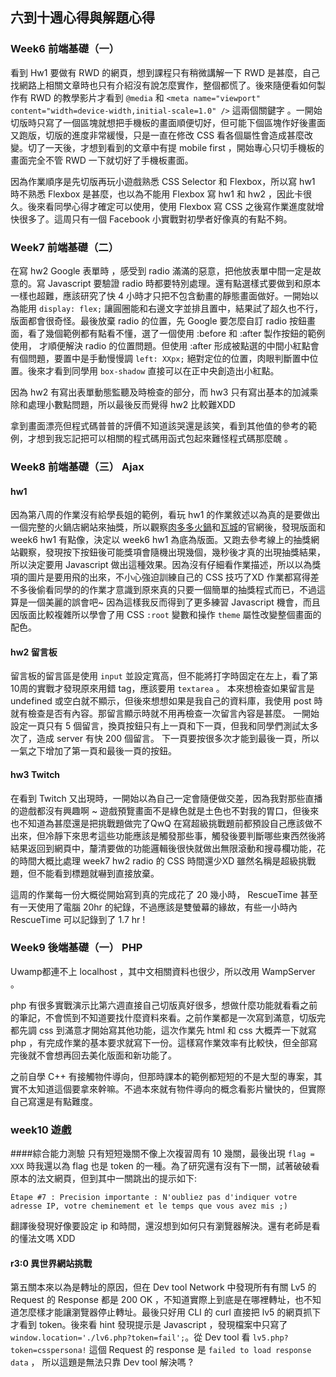 ## 六到十週心得與解題心得

### Week6 前端基礎（一）
看到 Hw1 要做有 RWD 的網頁，想到課程只有稍微講解一下 RWD 是甚麼，自己找網路上相關文章時也只有介紹沒有說怎麼實作，整個都慌了。後來隨便看如何製作有 RWD 的教學影片才看到 `@media` 和 `<meta name="viewport" content="width=device-width,initial-scale=1.0" />` 這兩個關鍵字 。一開始切版時只寫了一個區塊就想把手機板的畫面順便切好，但可能下個區塊作好後畫面又跑版，切版的進度非常緩慢，只是一直在修改 CSS 看各個屬性會造成甚麼改變。切了一天後，才想到看到的文章中有提 mobile first ，開始專心只切手機板的畫面完全不管 RWD 一下就切好了手機板畫面。

因為作業順序是先切版再玩小遊戲熟悉 CSS Selector 和 Flexbox，所以寫 hw1 時不熟悉 Flexbox 是甚麼，也以為不能用 Flexbox 寫 hw1 和 hw2 ，因此卡很久。後來看同學心得才確定可以使用，使用 Flexbox 寫 CSS 之後寫作業進度就增快很多了。這周只有一個 Facebook 小實戰對初學者好像真的有點不夠。

### Week7 前端基礎（二）

在寫 hw2 Google 表單時 ，感受到 radio 滿滿的惡意，把他放表單中間一定是故意的。寫 Javascript 要驗證 radio 時都要特別處理。還有點選樣式要做到和原本一樣也超難，應該研究了快 4 小時才只把不包含動畫的靜態畫面做好。一開始以為能用 `display: flex;` 讓圓圈能和右邊文字並排且置中，結果試了超久也不行，版面都會很奇怪。最後放棄 radio 的位置，先 Google 要怎麼自訂 radio 按鈕畫面，看了幾個範例都有點看不懂，選了一個使用 :before 和 :after 製作按鈕的範例使用， 才順便解決 radio 的位置問題。但使用 :after 形成被點選的中間小紅點會有個問題，要置中是手動慢慢調 `left: XXpx;` 絕對定位的位置，肉眼判斷置中位置。後來才看到同學用 `box-shadow` 直接可以在正中央創造出小紅點。

因為 hw2 有寫出表單動態監聽及時檢查的部分，而 hw3 只有寫出基本的加減乘除和處理小數點問題，所以最後反而覺得 hw2 比較難XDD

拿到畫面漂亮但程式碼普普的評價不知道該哭還是該笑，看到其他值的參考的範例，才想到我忘記把可以相關的程式碼用函式包起來難怪程式碼那麼醜 。

### Week8 前端基礎（三） Ajax

#### hw1
因為第八周的作業沒有給學長姐的範例，看玩 hw1 的作業敘述以為真的是要做出一個完整的火鍋店網站來抽獎，所以觀察[肉多多火鍋](https://rododohotpot.weebly.com/)和[瓦城](https://www.thaitown.com.tw/)的官網後，發現版面和 week6 hw1 有點像，決定以 week6 hw1 為底為版面。又跑去參考線上的抽獎網站觀察，發現按下按鈕後可能獎項會隨機出現幾個，幾秒後才真的出現抽獎結果，所以決定要用 Javascript 做出這種效果。因為沒有仔細看作業描述，所以以為獎項的圖片是要用飛的出來，不小心強迫訓練自己的 CSS 技巧了XD 
作業都寫得差不多後偷看同學的的作業才意識到原來真的只要一個簡單的抽獎程式而已，不過這算是一個美麗的誤會吧~ 因為這樣我反而得到了更多練習 Javascript 機會，而且因版面比較複雜所以學會了用 CSS `:root` 變數和操作 `theme` 屬性改變整個畫面的配色。

#### hw2 留言板
留言板的留言區是使用 `input` 並設定寬高，但不能將打字時固定在左上，看了第10周的實戰才發現原來用錯 tag，應該要用 `textarea` 。
本來想檢查如果留言是 undefined 或空白就不顯示，但後來想想如果是我自己的資料庫，我使用 post 時就有檢查是否有內容。那留言顯示時就不用再檢查一次留言內容是甚麼。 
一開始設定一頁只有 5 個留言，換頁按鈕只有上一頁和下一頁，但我和同學們測試太多次了，造成 server 有快 200 個留言。 下一頁要按很多次才能到最後一頁，所以一氣之下增加了第一頁和最後一頁的按鈕。

#### hw3 Twitch
在看到 Twitch 又出現時，一開始以為自己一定會隨便做交差，因為我對那些直播的遊戲都沒有興趣啊 ~ 遊戲預覽畫面不是綠色就是土色也不對我的胃口，但後來也不知道為甚麼還是把挑戰題做完了QwQ
在寫超級挑戰題前都預設自己應該做不出來，但冷靜下來思考這些功能應該是觸發那些事，觸發後要判斷哪些東西然後將結果返回到網頁中，釐清要做的功能邏輯後很快就做出無限滾動和搜尋欄功能，花的時間大概比處理 week7 hw2 radio 的 CSS 時間還少XD 雖然名稱是超級挑戰題，但不能看到標題就嚇到直接放棄。

這周的作業每一份大概從開始寫到真的完成花了 20 幾小時， RescueTime 甚至有一天使用了電腦 20hr 的紀錄，不過應該是雙螢幕的緣故，有些一小時內 RescueTime 可以記錄到了 1.7 hr ! 

### Week9 後端基礎（一） PHP
Uwamp都連不上 localhost ，其中文相關資料也很少，所以改用 WampServer 。

php 有很多實戰演示比第六週直接自己切版真好很多，想做什麼功能就看看之前的筆記，不會慌到不知道要找什麼資料來看。之前作業都是一次寫到滿意，切版完都先調 css 到滿意才開始寫其他功能，這次作業先 html 和 css 大概弄一下就寫 php ，有完成作業的基本要求就寫下一份。這樣寫作業效率有比較快，但全部寫完後就不會想再回去美化版面和新功能了。

之前自學 C++ 有接觸物件導向，但那時課本的範例都短短的不是大型的專案，其實不太知道這個要拿來幹嘛。不過本來就有物件導向的概念看影片蠻快的，但實際自己寫還是有點難度。

### week10 遊戲
####綜合能力測驗
只有短短幾關不像上次複習周有 10 幾關，最後出現 `flag = XXX` 時我還以為 flag 也是 token 的一種。為了研究還有沒有下一關，試著破破看原本的法文網頁，但到其中一關跳出的提示如下: 

```
Étape #7 : Precision importante : N'oubliez pas d'indiquer votre adresse IP, votre cheminement et le temps que vous avez mis ;)
```
翻譯後發現好像要設定 ip 和時間，還沒想到如何只有瀏覽器解決。還有老師是看的懂法文嗎 XDD

#### r3:0 異世界網站挑戰
第五關本來以為是轉址的原因，但在 Dev tool Network 中發現所有有關 Lv5 的 Request 的 Response 都是 200 OK ，不知道實際上到底是在哪裡轉址，也不知道怎麼樣才能讓瀏覽器停止轉址。最後只好用 CLI 的 curl 直接把 lv5 的網頁抓下才看到 token。後來看 hint 發現提示是 Javascript ，發現檔案中只寫了 `window.location='./lv6.php?token=fail';`。從 Dev tool 看 `lv5.php?token=csspersona!` 這個 Request 的 response 是 `failed to load response data` ， 所以這題是無法只靠 Dev tool 解決嗎 ?



